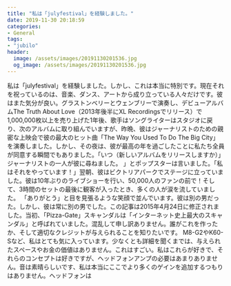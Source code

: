 ```yaml
---
title: "私は「julyfestival」を経験しました。"
date: 2019-11-30 20:18:59
categories:
- General
tags:
- "jubilo"
header:
  image: /assets/images/20191130201536.jpg
  og_image: /assets/images/20191130201536.jpg
---
```


私は「julyfestival」を経験しました。しかし、これは本当に特別です。現在それを祝っているのは、音楽、ダンス、アートから成り立っている人々だけです。彼はまた気分が良い。グラストンベリーとウェンブリーで演奏し、デビューアルバムThe Truth About Love（2013年後半にXL Recordingsでリリース）で1,000,000枚以上を売り上げた1年後、歌手はソングライターはスタジオに戻り、次のアルバムに取り組んでいますが、昨晩、彼はジャーナリストのための親密な上映会で彼の最大のヒット曲「The Way You Used To Do The Big City」を演奏しました。しかし、その夜は、彼が最高の年を過ごしたことに私たち全員が同意する瞬間でもありました。「いつ（新しいアルバムをリリースしますか）」ジャーナリストの一人が彼に尋ねました。 」とポップスターは言いました。「私はそれをやっています！」翌朝、彼はビクトリアパークでステージに立っていました。彼は10年ぶりのライブショーを行い、50,000人のファンの前で！そして、3時間のセットの最後に観客が入ったとき、多くの人が涙を流していました。 「ありがとう」と目を見張るような笑顔で並んでいます。彼は別の男だった。しかし、彼は常に別の男でした。この記事は2015年4月24日に修正されました。当初、「Pizza-Gate」スキャンダルは「インターネット史上最大のスキャンダル」と呼ばれていました。混乱して申し訳ありません。誰がこれを作ったか、そして適切なクレジットが与えられることを知りたいです。 M8-G2やK60-Sなど、私はとても気に入っています。少なくとも詳細を聞くまでは、与えられたスペースやお金の価値はありません。これはすごい。私はこれらが好きで、それらのコンセプトは好きですが、ヘッドフォンアンプの必要はあまりありません。音は素晴らしいです、私は本当にここでより多くのゲインを追加するつもりはありません。ヘッドフォンは
